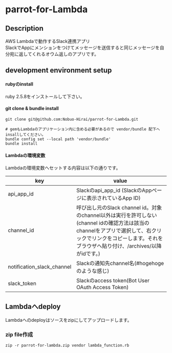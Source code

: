 # parrot-for-Lambda

## Description
AWS Lambdaで動作するSlack連携アプリ  
SlackでAppにメンションをつけてメッセージを送信すると同じメッセージを自分宛に返してくれるオウム返しのアプリです。  

## development environment setup
#### rubyのinstall
ruby 2.5.8をインストールして下さい。

#### git clone & bundle install
```
git clone git@github.com:Nobuo-Hirai/parrot-for-Lambda.git
```

```
# gemもLambdaのアプリケーション内に含める必要があるので vendor/bundle 配下へinsallしてください。
bundle config set --local path 'vendor/bundle'
bundle install
```

#### Lambdaの環境変数
Lambdaの環境変数へセットする内容は以下の通りです。 

| key | value |
| ---- | ---- |
| api_app_id | Slackのapi_app_id (SlackのAppページに表示されているApp ID) |
| channel_id | 呼び出し元のSlack channel id。対象のchannel以外は実行を許可しない(channel idの確認方法は該当のchannelをアプリで選択して、右クリックでリンクをコピーします。それをブラウザへ貼り付け、/archives/以降がidです。) |
| notification_slack_channel | Slackの通知先channel名(#hogehoge のような感じ) |
| slack_token | Slackのaccess token(Bot User OAuth Access Token) |

## Lambdaへdeploy
Lambdaへのdeployはソースをzipにしてアップロードします。

### zip file作成
```
zip -r parrot-for-lambda.zip vendor lambda_function.rb
```

